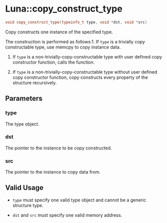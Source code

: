 # Luna::copy_construct_type

```c++
void copy_construct_type(typeinfo_t type, void *dst, void *src)
```

Copy constructs one instance of the specified type. 

The construction is performed as follows:1. If `type` is a trivially copy constructable type, use memcpy to copy instance data.

1. If `type` is a non-trivially-copy-constructable type with user defined copy constructor function, calls the function.

1. If `type` is a non-trivially-copy-constructable type without user defined copy constructor function, copy constructs every property of the structure recursively. 

## Parameters
### type
The type object. 

### dst
The pointer to the instance to be copy constructed. 

### src
The pointer to the instance to copy data from. 

## Valid Usage


* `type` must specify one valid type object and cannot be a generic structure type.

* `dst` and `src` must specify one valid memory address. 


